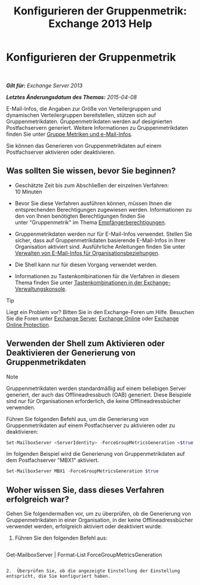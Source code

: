 ﻿---
title: 'Konfigurieren der Gruppenmetrik: Exchange 2013 Help'
TOCTitle: Konfigurieren der Gruppenmetrik
ms:assetid: 76ccd6a7-e2ec-42f4-9ab3-e8cc257ac896
ms:mtpsurl: https://technet.microsoft.com/de-de/library/JJ649327(v=EXCHG.150)
ms:contentKeyID: 50476033
ms.date: 05/22/2018
mtps_version: v=EXCHG.150
ms.translationtype: MT
---

# Konfigurieren der Gruppenmetrik

 

_**Gilt für:** Exchange Server 2013_

_**Letztes Änderungsdatum des Themas:** 2015-04-08_

E-Mail-Infos, die Angaben zur Größe von Verteilergruppen und dynamischen Verteilergruppen bereitstellen, stützen sich auf Gruppenmetrikdaten. Gruppenmetrikdaten werden auf designierten Postfachservern generiert. Weitere Informationen zu Gruppenmetrikdaten finden Sie unter [Gruppe Metriken und e-Mail-Infos](group-metrics-and-https://docs.microsoft.com/de-de/exchange/clients-and-mobile-in-exchange-online/mailtips/mailtips).

Sie können das Generieren von Gruppenmetrikdaten auf einem Postfachserver aktivieren oder deaktivieren.

## Was sollten Sie wissen, bevor Sie beginnen?

  - Geschätzte Zeit bis zum Abschließen der einzelnen Verfahren: 10 Minuten

  - Bevor Sie diese Verfahren ausführen können, müssen Ihnen die entsprechenden Berechtigungen zugewiesen werden. Informationen zu den von Ihnen benötigten Berechtigungen finden Sie unter "Gruppenmetrik" im Thema [Empfängerberechtigungen](recipients-permissions-exchange-2013-help.md).

  - Gruppenmetrikdaten werden nur für E-Mail-Infos verwendet. Stellen Sie sicher, dass auf Gruppenmetrikdaten basierende E-Mail-Infos in Ihrer Organisation aktiviert sind. Ausführliche Anleitungen finden Sie unter [Verwalten von E-Mail-Infos für Organisationsbeziehungen](https://docs.microsoft.com/de-de/exchange/clients-and-mobile-in-exchange-online/mailtips/manage-mailtips-for-organization-relationships).

  - Die Shell kann nur für diesen Vorgang verwendet werden.

  - Informationen zu Tastenkombinationen für die Verfahren in diesem Thema finden Sie unter [Tastenkombinationen in der Exchange-Verwaltungskonsole](keyboard-shortcuts-in-the-exchange-admin-center-exchange-online-protection-help.md).


> [!TIP]
> Liegt ein Problem vor? Bitten Sie in den Exchange-Foren um Hilfe. Besuchen Sie die Foren unter <A href="https://go.microsoft.com/fwlink/p/?linkid=60612">Exchange Server</A>, <A href="https://go.microsoft.com/fwlink/p/?linkid=267542">Exchange Online</A> oder <A href="https://go.microsoft.com/fwlink/p/?linkid=285351">Exchange Online Protection</A>.



## Verwenden der Shell zum Aktivieren oder Deaktivieren der Generierung von Gruppenmetrikdaten


> [!NOTE]
> Gruppenmetrikdaten werden standardmäßig auf einem beliebigen Server generiert, der auch das Offlineadressbuch (OAB) generiert. Diese Beispiele sind nur für Organisationen erforderlich, die keine Offlineadressbücher verwenden.



Führen Sie folgenden Befehl aus, um die Generierung von Gruppenmetrikdaten auf einem Postfachserver zu aktivieren oder zu deaktivieren:

```powershell
Set-MailboxServer <ServerIdentity> -ForceGroupMetricsGeneration <$true | $false>
```

Im folgenden Beispiel wird die Generierung von Gruppenmetrikdaten auf dem Postfachserver "MBX1" aktiviert.

```powershell
Set-MailboxServer MBX1 -ForceGroupMetricsGeneration $true
```

## Woher wissen Sie, dass dieses Verfahren erfolgreich war?

Gehen Sie folgendermaßen vor, um zu überprüfen, ob die Generierung von Gruppenmetrikdaten in einer Organisation, in der keine Offlineadressbücher verwendet werden, erfolgreich aktiviert oder deaktiviert wurde:

1.  Führen Sie den folgenden Befehl aus:
    
    ```powershell
Get-MailboxServer <ServerIdentity> | Format-List ForceGroupMetricsGeneration
```

2.  Überprüfen Sie, ob die angezeigte Einstellung der Einstellung entspricht, die Sie konfiguriert haben.

